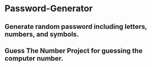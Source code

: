 # Password-Generator

## Generate random password including letters, numbers, and symbols.
## Guess The Number Project for guessing the computer number.
